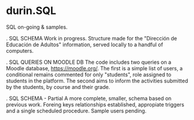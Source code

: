 # durin.SQL
SQL on-going &amp; samples.

. SQL SCHEMA
Work in progress. Structure made for the "Dirección de Educación de Adultos" information, served locally to a handful of computers. 

. SQL QUERIES ON MOODLE DB
The code includes two queries on a Moodle database, https://moodle.org/. The first is a simple list of users, a conditional remains commented for only "students", role assigned to students in the platform. The second aims to inform the activities submitted by the students, by course and their grade. 


. SQL SCHEMA - Partial
A more complete, smaller, schema based on previous work. Foreing keys relationships established, appropiate triggers and a single scheduled procedure. Sample users pending.
